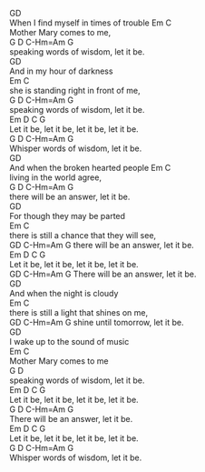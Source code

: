    
GD   
When I find myself in times of trouble Em C   
Mother Mary comes to me,    
 G                 D             C-Hm=Am G   
speaking words of wisdom, let it be.   
GD   
And in my hour of darkness    
        Em                C   
she is standing right in front of me,   
 G                 D             C-Hm=Am G   
speaking words of wisdom, let it be.   
       Em         D          C          G   
Let it be, let it be, let it be, let it be.   
 G                D             C-Hm=Am G   
Whisper words of wisdom, let it be.   
GD   
And when the broken hearted people Em C   
living in the world agree,    
 G                 D             C-Hm=Am G   
there will be an answer, let it be.   
GD   
For though they may be parted    
        Em                C   
there is still a chance that they will see,   
GD C-Hm=Am G there will be an answer, let it be.    
       Em         D          C          G   
Let it be, let it be, let it be, let it be.   
GD C-Hm=Am G There will be an answer, let it be.    
GD   
And when the night is cloudy    
Em           C   
there is still a light that shines on me,   
GD C-Hm=Am G shine until tomorrow, let it be.    
GD   
I wake up to the sound of music    
        Em                C   
Mother Mary comes to me   
 G                 D   
speaking words of wisdom, let it be.   
       Em         D          C          G   
Let it be, let it be, let it be, let it be.   
 G                D             C-Hm=Am G   
There will be an answer, let it be.   
       Em         D          C          G   
Let it be, let it be, let it be, let it be.   
 G                D             C-Hm=Am G   
Whisper words of wisdom, let it be.   
